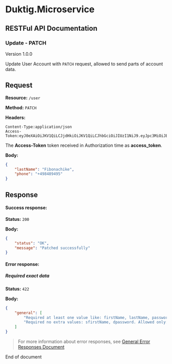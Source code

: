 # Duktig.Microservice
## RESTFul API Documentation

### Update - PATCH

Version 1.0.0

Update User Account with `PATCH` request, allowed to send parts of account data.

Request
---

**Resource:** `/user`

**Method:** `PATCH`

**Headers:**

```
Content-Type:application/json
Access-Token:eyJ0eXAiOiJKV1QiLCJjdHkiOiJKV1QiLCJhbGciOiJIUzI1NiJ9.eyJpc3MiOiJEdWt0aWcuaW8uaXNzIiwiYXVkIjoiRHVrdGlnLmlvLmdlbmVyYWwuYXVkIiwic3ViIjoiRHVrdGlnLmlvLmdlbmVyYWwuc3ViIiwianRpIjoiRHVrdGlnLmlvLmdlbmVyYWwuanRpIiwibmJmIjoxNTYxOTIxNzMwLCJpYXQiOjE1NjE5MjE3MzAsImV4cCI6MTU2MjAwODEzMCwiYWNjb3VudCI6eyJ1c2VySWQiOjEwOSwiZmlyc3ROYW1lIjoiRGF2aWQiLCJsYXN0TmFtZSI6IkF5dmF6eWFuIiwiZW1haWwiOiJ0b2tlcm5lbEBnbWFpbC5jb20iLCJpZFJvbGUiOjF9fQ.rjbkAijCx2i09dfDmpfip7mRRfRWvQo8qtREUCPX2Bg
```

The **Access-Token** token received in Authorization time as **access_token**.

**Body:**

```json
{
    "lastName": "Fibonachike",
    "phone": "+498489495"
}
```

Response
---

#### Success response:

**Status:** `200`

**Body:**

```json
{
    "status": "OK",
    "message": "Patched successfully"
}
```

#### Error response:

##### Required exact data 

**Status:** `422`

**Body:**

```json
{
    "general": [
        "Required at least one value like: firstName, lastName, password, phone",
        "Required no extra values: sfirstName, dpassword. Allowed only: firstName, lastName, password, phone"
    ]
}
```

> For more information about error responses, see [General Error Responses Document](../3-general-error-responses.md)

End of document
